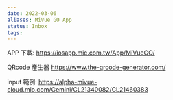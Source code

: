 ```yaml
---
date: 2022-03-06
aliases: MiVue GO App
status: Inbox
tags:
---
```


APP 下載: 
https://iosapp.mic.com.tw/App/MiVueGO/

QRcode 產生器
https://www.the-qrcode-generator.com/

input 範例:
https://alpha-mivue-cloud.mio.com/Gemini/CL21340082/CL21460383


